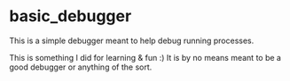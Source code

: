 # basic_debugger
This is a simple debugger meant to help debug running processes.

This is something I did for learning & fun :)
It is by no means meant to be a good debugger or anything of the sort.
